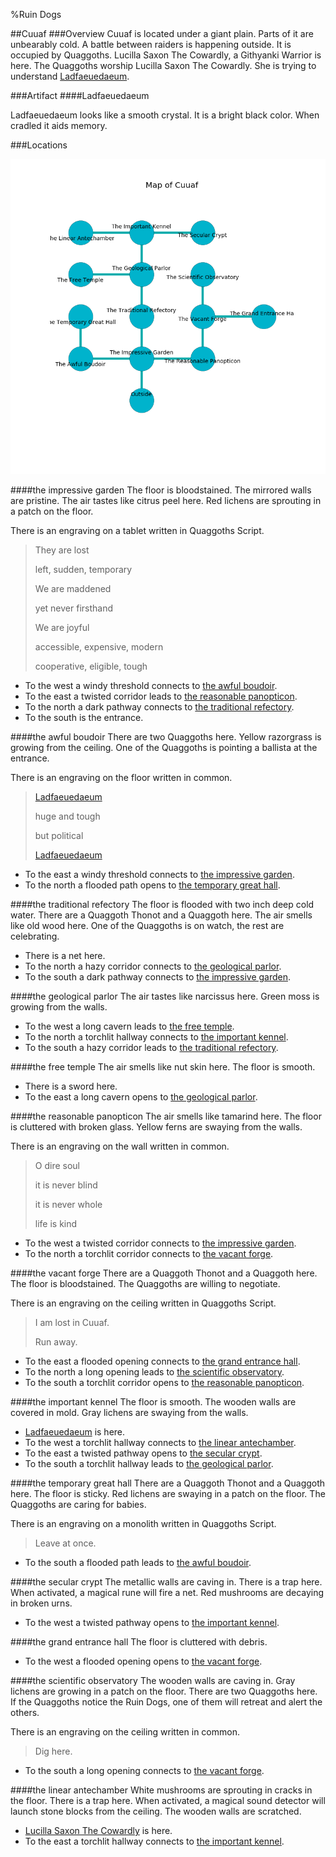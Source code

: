 %Ruin Dogs

##Cuuaf
###Overview
Cuuaf is located under a giant plain. Parts of it are unbearably cold. A battle between raiders is happening outside. It is occupied by Quaggoths. <a name="Lucilla-Saxon-The-Cowardly"></a>Lucilla Saxon The Cowardly, a Githyanki Warrior is here. The Quaggoths worship Lucilla Saxon The Cowardly. She  is trying to understand [Ladfaeuedaeum](#Ladfaeuedaeum). 



###Artifact
####<a name="Ladfaeuedaeum"></a>Ladfaeuedaeum


Ladfaeuedaeum looks like a smooth crystal. It is a bright black color. When cradled it aids memory. 





###Locations


![](../v2/images/Cuuaf.png)

####<a name="the-impressive-garden"></a>the impressive garden
The floor is bloodstained. The mirrored walls are pristine. The air tastes like citrus peel here. Red lichens are sprouting in a patch on the floor. 

There is an engraving on a tablet written in Quaggoths Script. 

> They are lost
>
> left, sudden, temporary
>
> We are maddened
>
> yet never firsthand
>
> We are joyful
>
> accessible, expensive, modern
>
> cooperative, eligible, tough
>


* To the west a windy threshold connects to [the awful boudoir](#the-awful-boudoir).
* To the east a twisted corridor leads to [the reasonable panopticon](#the-reasonable-panopticon).
* To the north a dark pathway connects to [the traditional refectory](#the-traditional-refectory).
* To the south is the entrance.


####<a name="the-awful-boudoir"></a>the awful boudoir
There are two Quaggoths here. Yellow razorgrass is growing from the ceiling. One of the Quaggoths is pointing a ballista at the entrance. 

There is an engraving on the floor written in common. 

> [Ladfaeuedaeum](#Ladfaeuedaeum)
>
> huge and tough
>
> but political
>
> [Ladfaeuedaeum](#Ladfaeuedaeum)
>


* To the east a windy threshold connects to [the impressive garden](#the-impressive-garden).
* To the north a flooded path opens to [the temporary great hall](#the-temporary-great-hall).


####<a name="the-traditional-refectory"></a>the traditional refectory
The floor is flooded with two inch deep cold water. There are a Quaggoth Thonot and a Quaggoth here. The air smells like old wood here. One of the Quaggoths is on watch, the rest are celebrating. 



* There is a net here.
* To the north a hazy corridor connects to [the geological parlor](#the-geological-parlor).
* To the south a dark pathway connects to [the impressive garden](#the-impressive-garden).


####<a name="the-geological-parlor"></a>the geological parlor
The air tastes like narcissus here. Green moss is growing from the walls. 



* To the west a long cavern leads to [the free temple](#the-free-temple).
* To the north a torchlit hallway connects to [the important kennel](#the-important-kennel).
* To the south a hazy corridor leads to [the traditional refectory](#the-traditional-refectory).


####<a name="the-free-temple"></a>the free temple
The air smells like nut skin here. The floor is smooth. 



* There is a sword here.
* To the east a long cavern opens to [the geological parlor](#the-geological-parlor).


####<a name="the-reasonable-panopticon"></a>the reasonable panopticon
The air smells like tamarind here. The floor is cluttered with broken glass. Yellow ferns are swaying from the walls. 

There is an engraving on the wall written in common. 

> O dire soul
>
> it is never blind
>
> it is never whole
>
> life is kind
>


* To the west a twisted corridor connects to [the impressive garden](#the-impressive-garden).
* To the north a torchlit corridor connects to [the vacant forge](#the-vacant-forge).


####<a name="the-vacant-forge"></a>the vacant forge
There are a Quaggoth Thonot and a Quaggoth here. The floor is bloodstained. The Quaggoths are willing to negotiate. 

There is an engraving on the ceiling written in Quaggoths Script. 

> I am lost in Cuuaf.
>
> Run away.
>


* To the east a flooded opening connects to [the grand entrance hall](#the-grand-entrance-hall).
* To the north a long opening leads to [the scientific observatory](#the-scientific-observatory).
* To the south a torchlit corridor opens to [the reasonable panopticon](#the-reasonable-panopticon).


####<a name="the-important-kennel"></a>the important kennel
The floor is smooth. The wooden walls are covered in mold. Gray lichens are swaying from the walls. 



* [Ladfaeuedaeum](#Ladfaeuedaeum) is here.
* To the west a torchlit hallway connects to [the linear antechamber](#the-linear-antechamber).
* To the east a twisted pathway opens to [the secular crypt](#the-secular-crypt).
* To the south a torchlit hallway leads to [the geological parlor](#the-geological-parlor).


####<a name="the-temporary-great-hall"></a>the temporary great hall
There are a Quaggoth Thonot and a Quaggoth here. The floor is sticky. Red lichens are swaying in a patch on the floor. The Quaggoths are caring for babies. 

There is an engraving on a monolith written in Quaggoths Script. 

> Leave at once.
>


* To the south a flooded path leads to [the awful boudoir](#the-awful-boudoir).


####<a name="the-secular-crypt"></a>the secular crypt
The metallic walls are caving in. There is a trap here. When activated, a magical rune will fire a net. Red mushrooms are decaying in broken urns. 



* To the west a twisted pathway opens to [the important kennel](#the-important-kennel).


####<a name="the-grand-entrance-hall"></a>the grand entrance hall
The floor is cluttered with debris. 



* To the west a flooded opening opens to [the vacant forge](#the-vacant-forge).


####<a name="the-scientific-observatory"></a>the scientific observatory
The wooden walls are caving in. Gray lichens are growing in a patch on the floor. There are two Quaggoths here. If the Quaggoths notice the Ruin Dogs, one of them will retreat and alert the others. 

There is an engraving on the ceiling written in common. 

> Dig here.
>


* To the south a long opening connects to [the vacant forge](#the-vacant-forge).


####<a name="the-linear-antechamber"></a>the linear antechamber
White mushrooms are sprouting in cracks in the floor. There is a trap here. When activated, a magical sound detector will launch stone blocks from the ceiling. The wooden walls are scratched. 



* [Lucilla Saxon The Cowardly](#Lucilla-Saxon-The-Cowardly) is here.
* To the east a torchlit hallway connects to [the important kennel](#the-important-kennel).



